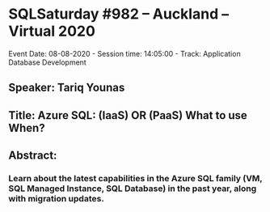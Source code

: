 # SQLSaturday #982 – Auckland – Virtual 2020
Event Date: 08-08-2020 - Session time: 14:05:00 - Track: Application  Database Development
## Speaker: Tariq Younas
## Title: Azure SQL: (IaaS) OR (PaaS) What to use When?
## Abstract:
### Learn about the latest capabilities in the Azure SQL family (VM, SQL Managed Instance, SQL Database) in the past year, along with migration updates.
